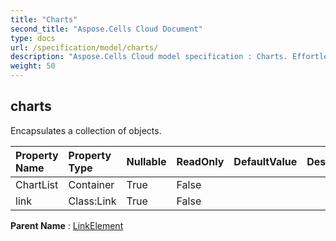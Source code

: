 ```yaml
---
title: "Charts"
second_title: "Aspose.Cells Cloud Document"
type: docs
url: /specification/model/charts/
description: "Aspose.Cells Cloud model specification : Charts. Effortlessly handle Excel and other spreadsheet documents with features like opening, generating, editing, splitting, merging, comparing, and converting."
weight: 50
---
```


## **charts**

Encapsulates a collection of  objects. 

| Property Name | Property Type | Nullable |  ReadOnly | DefaultValue | Description | 
| :- | :- | :- |:- |  :- | :- |
| ChartList | Container | True |  False |  |  |  
| link | Class:Link | True |  False |  |  |  

**Parent Name** : [LinkElement](linkelement)

